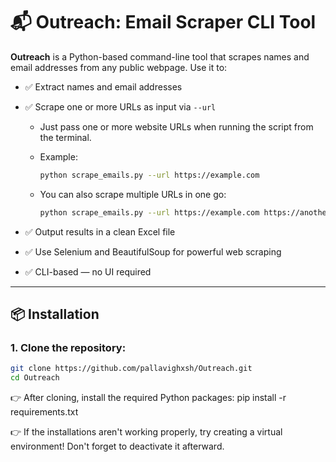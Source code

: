 # 📬 Outreach: Email Scraper CLI Tool

**Outreach** is a Python-based command-line tool that scrapes names and email addresses from any public webpage. Use it to:

* ✅ Extract names and email addresses
* ✅ Scrape one or more URLs as input via `--url`

  * Just pass one or more website URLs when running the script from the terminal.
  * Example:

    ```bash
    python scrape_emails.py --url https://example.com
    ```
  * You can also scrape multiple URLs in one go:

    ```bash
    python scrape_emails.py --url https://example.com https://another.com
    ```
* ✅ Output results in a clean Excel file
* ✅ Use Selenium and BeautifulSoup for powerful web scraping
* ✅ CLI-based — no UI required

---

## 📦 Installation

### 1. Clone the repository:

```bash
git clone https://github.com/pallavighxsh/Outreach.git
cd Outreach
```
👉 After cloning, install the required Python packages:
pip install -r requirements.txt

👉 If the installations aren't working properly, try creating a virtual environment! Don't forget to deactivate it afterward.
